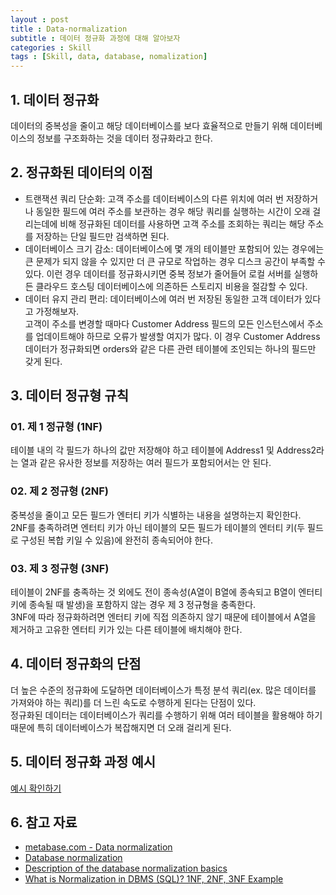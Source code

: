 ```yaml
---
layout : post
title : Data-normalization
subtitle : 데이터 정규화 과정에 대해 알아보자
categories : Skill
tags : [Skill, data, database, nomalization]
---
```


## 1. 데이터 정규화
데이터의 중복성을 줄이고 해당 데이터베이스를 보다 효율적으로 만들기 위해 데이터베이스의 정보를 구조화하는 것을 데이터 정규화라고 한다.<br/>

## 2. 정규화된 데이터의 이점
- 트랜잭션 쿼리 단순화: 고객 주소를 데이터베이스의 다른 위치에 여러 번 저장하거나 동일한 필드에 여러 주소를 보관하는 경우 해당 쿼리를 실행하는 시간이 오래 걸리는데에 비해 정규화된 데이터를 사용하면 고객 주소를 조회하는 쿼리는 해당 주소를 저장하는 단일 필드만 검색하면 된다.
- 데이터베이스 크기 감소: 데이터베이스에 몇 개의 테이블만 포함되어 있는 경우에는 큰 문제가 되지 않을 수 있지만 더 큰 규모로 작업하는 경우 디스크 공간이 부족할 수 있다. 이런 경우 데이터를 정규화시키면 중복 정보가 줄어들어 로컬 서버를 실행하든 클라우드 호스팅 데이터베이스에 의존하든 스토리지 비용을 절감할 수 있다.
- 데이터 유지 관리 편리: 데이터베이스에 여러 번 저장된 동일한 고객 데이터가 있다고 가정해보자.<br/>고객이 주소를 변경할 때마다 Customer Address 필드의 모든 인스턴스에서 주소를 업데이트해야 하므로 오류가 발생할 여지가 많다. 이 경우 Customer Address 데이터가 정규화되면 orders와 같은 다른 관련 테이블에 조인되는 하나의 필드만 갖게 된다.

## 3. 데이터 정규형 규칙

### 01. 제 1 정규형 (1NF)
테이블 내의 각 필드가 하나의 값만 저장해야 하고 테이블에 Address1 및 Address2라는 열과 같은 유사한 정보를 저장하는 여러 필드가 포함되어서는 안 된다.

### 02. 제 2 정규형 (2NF)
중복성을 줄이고 모든 필드가 엔터티 키가 식별하는 내용을 설명하는지 확인한다.<br/>
2NF를 충족하려면 엔터티 키가 아닌 테이블의 모든 필드가 테이블의 엔터티 키(두 필드로 구성된 복합 키일 수 있음)에 완전히 종속되어야 한다.<br/>

### 03. 제 3 정규형 (3NF)
테이블이 2NF를 충족하는 것 외에도 전이 종속성(A열이 B열에 종속되고 B열이 엔터티 키에 종속될 때 발생)을 포함하지 않는 경우 제 3 정규형을 충족한다.<br/>3NF에 따라 정규화하려면 엔터티 키에 직접 의존하지 않기 때문에 테이블에서 A열을 제거하고 고유한 엔터티 키가 있는 다른 테이블에 배치해야 한다.

## 4. 데이터 정규화의 단점
더 높은 수준의 정규화에 도달하면 데이터베이스가 특정 분석 쿼리(ex. 많은 데이터를 가져와야 하는 쿼리)를 더 느린 속도로 수행하게 된다는 단점이 있다.<br/>정규화된 데이터는 데이터베이스가 쿼리를 수행하기 위해 여러 테이블을 활용해야 하기 때문에 특히 데이터베이스가 복잡해지면 더 오래 걸리게 된다.

## 5. 데이터 정규화 과정 예시
<a href="https://nbviewer.org/github/WoojinJeonkr/WoojinJeonkr.github.io/blob/main/assets/images/pdf/data_normalization.pdf" target="_blank" rel="noopener noreferrer">예시 확인하기</a>

## 6. 참고 자료
- [metabase.com - Data normalization](https://www.metabase.com/learn/databases/normalization)
- [Database normalization](https://en.wikipedia.org/wiki/Database_normalization)
- [Description of the database normalization basics](https://learn.microsoft.com/en-us/office/troubleshoot/access/database-normalization-description)
- [What is Normalization in DBMS (SQL)? 1NF, 2NF, 3NF Example](https://www.guru99.com/database-normalization.html)